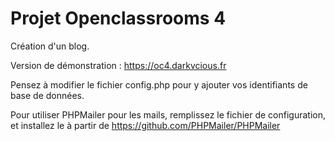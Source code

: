 # Projet Openclassrooms 4
Création d'un blog.

Version de démonstration : https://oc4.darkvcious.fr

Pensez à modifier le fichier config.php pour y ajouter vos identifiants de base de données.

Pour utiliser PHPMailer pour les mails, remplissez le fichier de configuration, et installez le à partir de https://github.com/PHPMailer/PHPMailer
